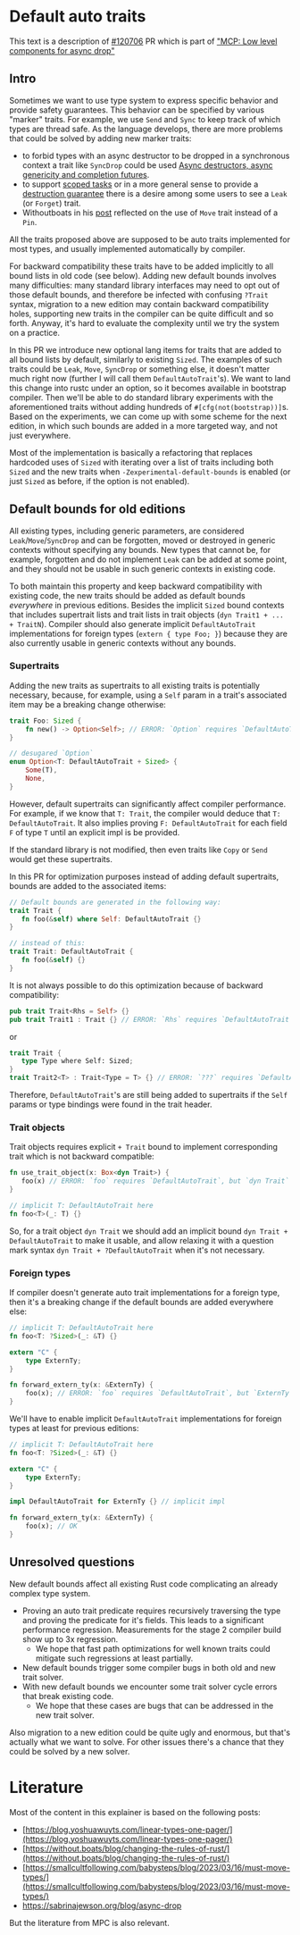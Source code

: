 # Default auto traits

This text is a description of [#120706](https://github.com/rust-lang/rust/pull/120706) PR which is part of ["MCP: Low level components for async drop" ](https://github.com/rust-lang/compiler-team/issues/727)

## Intro

Sometimes we want to use type system to express specific behavior and provide safety guarantees. This behavior can be specified by various "marker" traits. For example, we use `Send` and `Sync` to keep track of which types are thread safe. As the language develops, there are more problems that could be solved by adding new marker traits:

- to forbid types with an async destructor to be dropped in a synchronous context a trait like `SyncDrop` could be used [Async destructors, async genericity and completion futures](https://sabrinajewson.org/blog/async-drop).
-  to support [scoped tasks](https://without.boats/blog/the-scoped-task-trilemma/) or in a more general sense to provide a [destruction guarantee](https://zetanumbers.github.io/book/myosotis.html)  there is a desire among some users to see a `Leak` (or `Forget`) trait.
- Withoutboats in his [post](https://without.boats/blog/changing-the-rules-of-rust/)  reflected on the use of `Move` trait instead of a `Pin`.

All the traits proposed above are supposed to be auto traits implemented for most types, and usually implemented automatically by compiler.

For backward compatibility these traits have to be added implicitly to all bound lists in old code (see below).
Adding new default bounds involves many difficulties: many standard library interfaces may need to opt out of those default bounds, and therefore be infected with confusing `?Trait` syntax, migration to a new edition may contain backward compatibility holes, supporting new traits in the compiler can be quite difficult and so forth. Anyway, it's hard to evaluate the complexity until we try the system on a practice.

In this PR we introduce new optional lang items for traits that are added to all bound lists by default, similarly to existing `Sized`. The examples of such traits could be `Leak`, `Move`, `SyncDrop` or something else, it doesn't matter much right now (further I will call them `DefaultAutoTrait`'s).  We want to land this change into rustc under an option, so it becomes available in bootstrap compiler. Then we'll be able to do standard library experiments with the aforementioned traits without adding hundreds of `#[cfg(not(bootstrap))]`s. Based on the experiments, we can come up with some scheme for the next edition, in which such bounds are added in a more targeted way, and not just everywhere.

Most of the implementation is basically a refactoring that replaces hardcoded uses of `Sized` with iterating over a list of traits including both `Sized` and the new traits when `-Zexperimental-default-bounds` is enabled (or just `Sized` as before, if the option is not enabled).

## Default bounds for old editions

All existing types, including generic parameters, are considered `Leak`/`Move`/`SyncDrop` and can be forgotten, moved or destroyed in generic contexts without specifying any bounds.  New types that cannot be, for example, forgotten and do not implement `Leak` can be added at some point, and they should not be usable in such generic contexts in existing code.

To both maintain this property and keep backward compatibility with existing code, the new traits should be added as default bounds _everywhere_ in previous editions. Besides the implicit `Sized` bound contexts that includes supertrait lists and trait lists in trait objects (`dyn Trait1 + ... + TraitN`). Compiler should also generate implicit `DefaultAutoTrait` implementations for foreign types (`extern { type Foo; }`) because they are also currently usable in generic contexts without any bounds.

### Supertraits

Adding the new traits as supertraits to all existing traits is potentially necessary, because, for example, using a `Self` param in a trait's associated item may be a breaking change otherwise:

```rust
trait Foo: Sized {
    fn new() -> Option<Self>; // ERROR: `Option` requires `DefaultAutoTrait`, but `Self` is not `DefaultAutoTrait`
}

// desugared `Option`
enum Option<T: DefaultAutoTrait + Sized> {
    Some(T),
    None,
}
```

However, default supertraits can significantly affect compiler performance. For example, if we know that `T: Trait`, the compiler would deduce that `T: DefaultAutoTrait`. It also implies proving `F: DefaultAutoTrait` for each field `F`  of type `T` until an explicit impl is be provided.

If the standard library is not modified, then even traits like `Copy` or `Send` would get these supertraits.

In this PR for optimization purposes instead of adding default supertraits, bounds are added to the associated items:

```rust
// Default bounds are generated in the following way:
trait Trait {
   fn foo(&self) where Self: DefaultAutoTrait {}
}

// instead of this:
trait Trait: DefaultAutoTrait {
   fn foo(&self) {}
}
```

It is not always possible to do this optimization because of backward compatibility:
```rust
pub trait Trait<Rhs = Self> {}
pub trait Trait1 : Trait {} // ERROR: `Rhs` requires `DefaultAutoTrait`, but `Self` is not `DefaultAutoTrait`
```

or

```rust
trait Trait {
   type Type where Self: Sized;
}
trait Trait2<T> : Trait<Type = T> {} // ERROR: `???` requires `DefaultAutoTrait`, but `Self` is not `DefaultAutoTrait`
```

Therefore, `DefaultAutoTrait`'s are still being added to supertraits if the `Self` params or type bindings were found in the trait header.

### Trait objects

Trait objects requires explicit `+ Trait` bound to implement  corresponding trait which is not backward compatible:

```rust
fn use_trait_object(x: Box<dyn Trait>) {
   foo(x) // ERROR: `foo` requires `DefaultAutoTrait`, but `dyn Trait` is not `DefaultAutoTrait`
}

// implicit T: DefaultAutoTrait here
fn foo<T>(_: T) {}
```

So, for a trait object `dyn Trait` we should add an implicit bound `dyn Trait + DefaultAutoTrait` to make it usable, and allow relaxing it with a question mark syntax `dyn Trait + ?DefaultAutoTrait` when it's not necessary.

### Foreign types

If compiler doesn't generate auto trait implementations for a foreign type, then it's a breaking change if the default bounds are added everywhere else:

```rust
// implicit T: DefaultAutoTrait here
fn foo<T: ?Sized>(_: &T) {}

extern "C" {
    type ExternTy;
}

fn forward_extern_ty(x: &ExternTy) {
    foo(x); // ERROR: `foo` requires `DefaultAutoTrait`, but `ExternTy` is not `DefaultAutoTrait`
}
```

We'll have to enable implicit `DefaultAutoTrait` implementations for foreign types at least for previous editions:

```rust
// implicit T: DefaultAutoTrait here
fn foo<T: ?Sized>(_: &T) {}

extern "C" {
    type ExternTy;
}

impl DefaultAutoTrait for ExternTy {} // implicit impl

fn forward_extern_ty(x: &ExternTy) {
    foo(x); // OK
}
```

## Unresolved questions

New default bounds affect all existing Rust code complicating an already complex type system.

- Proving an auto trait predicate requires recursively traversing the type and proving the predicate for it's fields. This leads to a significant performance regression. Measurements for the stage 2 compiler build show up to 3x regression.
  - We hope that fast path optimizations for well known traits could mitigate such regressions at least partially.
- New default bounds trigger some compiler bugs in both old and new trait solver.
- With new default bounds we encounter some trait solver cycle errors that break existing code.
  - We hope that these cases are bugs that can be addressed in the new trait solver.

Also migration to a new edition could be quite ugly and enormous, but that's actually what we want to solve. For other issues there's a chance that they could be solved by a new solver.

# Literature

Most of the content in this explainer is based on the following posts:

- [https://blog.yoshuawuyts.com/linear-types-one-pager/](https://blog.yoshuawuyts.com/linear-types-one-pager/)
- [https://without.boats/blog/changing-the-rules-of-rust/](https://without.boats/blog/changing-the-rules-of-rust/)
- [https://smallcultfollowing.com/babysteps/blog/2023/03/16/must-move-types/](https://smallcultfollowing.com/babysteps/blog/2023/03/16/must-move-types/)
- https://sabrinajewson.org/blog/async-drop

But the literature from MPC is also relevant.
